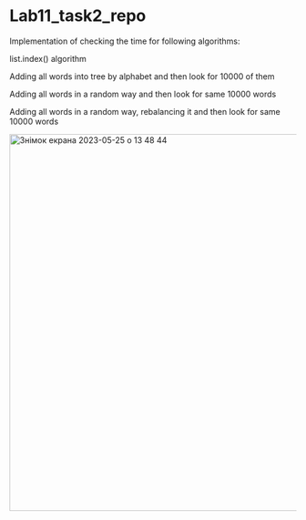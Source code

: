 # Lab11_task2_repo
Implementation of checking the time for following algorithms: 

list.index() algorithm

Adding all words into tree by alphabet and then look for 10000 of them

Adding all words in a random way and then look for same 10000 words

Adding all words in a random way, rebalancing it and then look for same 10000 words

<img width="662" alt="Знімок екрана 2023-05-25 о 13 48 44" src="https://github.com/ArtemKrayevskiy/Lab11_task2_repo/assets/116542338/2d045c03-61b6-4e57-a7b9-5ecc78f28382">
